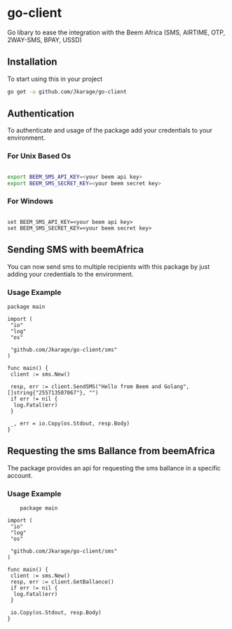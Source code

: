 # go-client

Go libary to ease the integration with the Beem Africa (SMS, AIRTIME, OTP, 2WAY-SMS, BPAY, USSD)

## Installation

To start using this in your project

```bash
go get -u github.com/Jkarage/go-client
```

## Authentication

To authenticate and usage of the package add your credentials to your environment.

### For Unix Based Os

``` bash

export BEEM_SMS_API_KEY=<your beem api key>
export BEEM_SMS_SECRET_KEY=<your beem secret key>

```

### For Windows

```shell

set BEEM_SMS_API_KEY=<your beem api key>
set BEEM_SMS_SECRET_KEY=<your beem secret key>

```

## Sending SMS with beemAfrica

You can now send sms to multiple recipients with this package by just adding your credentials to the environment.

### Usage Example

``` golang
package main

import (
 "io"
 "log"
 "os"

 "github.com/Jkarage/go-client/sms"
)

func main() {
 client := sms.New()

 resp, err := client.SendSMS("Hello from Beem and Golang", []string{"255713507067"}, "")
 if err != nil {
  log.Fatal(err)
 }

 _, err = io.Copy(os.Stdout, resp.Body)
}

```

## Requesting the sms Ballance from beemAfrica

The package provides an api for requesting the sms ballance in a specific account.

### Usage Example

``` golang
    package main

import (
 "io"
 "log"
 "os"

 "github.com/Jkarage/go-client/sms"
)

func main() {
 client := sms.New()
 resp, err := client.GetBallance()
 if err != nil {
  log.Fatal(err)
 }

 io.Copy(os.Stdout, resp.Body)
}
```
